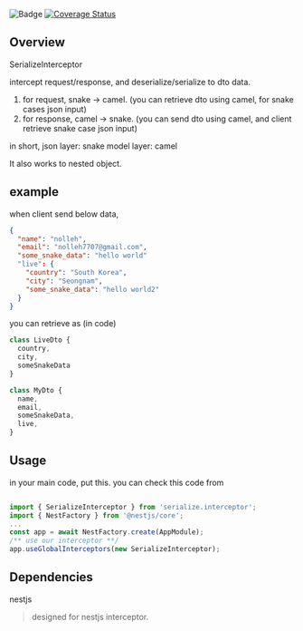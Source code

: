 ![Badge](https://app.travis-ci.com/nolleh/serialize-interceptor.svg?branch=master)
[![Coverage Status](https://coveralls.io/repos/github/nolleh/serialize-interceptor/badge.svg?branch=master)](https://coveralls.io/github/nolleh/serialize-interceptor?branch=master)

## Overview

SerializeInterceptor

intercept request/response, and deserialize/serialize to dto data.

1. for request, snake -> camel. (you can retrieve dto using camel, for snake cases json input)
2. for response, camel -> snake. (you can send dto using camel, and client retrieve snake case json input)

in short, json layer: snake
model layer: camel

It also works to nested object.


## example 

when client send below data, 
```json
{ 
  "name": "nolleh",
  "email": "nolleh7707@gmail.com",
  "some_snake_data": "hello world"
  "live": { 
    "country": "South Korea",
    "city": "Seongnam",
    "some_snake_data": "hello world2"
  }
}
```

you can retrieve as (in code)


```typescript
class LiveDto {
  country,
  city,
  someSnakeData
}

class MyDto {
  name,
  email,
  someSnakeData,
  live,
}

```

## Usage
in your main code, put this.
you can check this code from 
[]("https://github.com/nolleh/serialize-interceptor/test/app.ts")

```typescript

import { SerializeInterceptor } from 'serialize.interceptor';
import { NestFactory } from '@nestjs/core';
...
const app = await NestFactory.create(AppModule);
/** use our interceptor **/
app.useGlobalInterceptors(new SerializeInterceptor);

```

## Dependencies

nestjs
> designed for nestjs interceptor.

